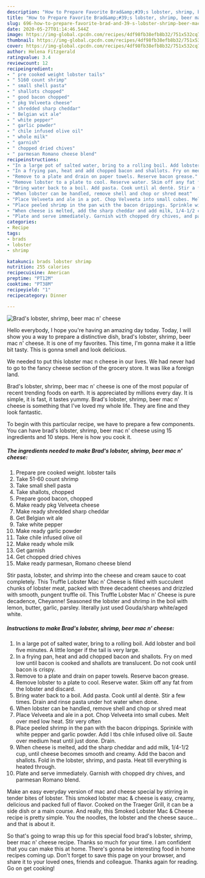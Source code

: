 ```yaml
---
description: "How to Prepare Favorite Brad&amp;#39;s lobster, shrimp, beer mac n&amp;#39; cheese"
title: "How to Prepare Favorite Brad&amp;#39;s lobster, shrimp, beer mac n&amp;#39; cheese"
slug: 696-how-to-prepare-favorite-brad-and-39-s-lobster-shrimp-beer-mac-n-and-39-cheese
date: 2020-05-27T01:14:46.544Z
image: https://img-global.cpcdn.com/recipes/4df98fb38efb8b32/751x532cq70/brads-lobster-shrimp-beer-mac-n-cheese-recipe-main-photo.jpg
thumbnail: https://img-global.cpcdn.com/recipes/4df98fb38efb8b32/751x532cq70/brads-lobster-shrimp-beer-mac-n-cheese-recipe-main-photo.jpg
cover: https://img-global.cpcdn.com/recipes/4df98fb38efb8b32/751x532cq70/brads-lobster-shrimp-beer-mac-n-cheese-recipe-main-photo.jpg
author: Helena Fitzgerald
ratingvalue: 3.4
reviewcount: 12
recipeingredient:
- " pre cooked weight lobster tails"
- " 5160 count shrimp"
- " small shell pasta"
- " shallots chopped"
- " good bacon chopped"
- " pkg Velveeta cheese"
- " shredded sharp cheddar"
- " Belgian wit ale"
- " white pepper"
- " garlic powder"
- " chile infused olive oil"
- " whole milk"
- " garnish"
- " chopped dried chives"
- " parmesan Romano cheese blend"
recipeinstructions:
- "In a large pot of salted water, bring to a rolling boil. Add lobster and boil five minutes. A little longer if the tail is very large."
- "In a frying pan, heat and add chopped bacon and shallots. Fry on med low until bacon is cooked and shallots are translucent. Do not cook until bacon is crispy."
- "Remove to a plate and drain on paper towels. Reserve bacon grease."
- "Remove lobster to a plate to cool. Reserve water. Skim off any fat from the lobster and discard."
- "Bring water back to a boil. Add pasta. Cook until al dentè. Stir a few times. Drain and rinse pasta under hot water when done."
- "When lobster can be handled, remove shell and chop or shred meat"
- "Place Velveeta and ale in a pot. Chop Velveeta into small cubes. Melt over med low heat. Stir very often"
- "Place peeled shrimp in the pan with the bacon drippings. Sprinkle with white pepper and garlic powder. Add I tbs chile infused olive oil. Saute over medium heat until just done. Drain."
- "When cheese is melted, add the sharp cheddar and add milk, 1/4-1/2 cup, until cheese becomes smooth and creamy. Add the bacon and shallots. Fold in the lobster, shrimp, and pasta. Heat till everything is heated through."
- "Plate and serve immediately. Garnish with chopped dry chives, and parmesan Romano blend."
categories:
- Recipe
tags:
- brads
- lobster
- shrimp

katakunci: brads lobster shrimp 
nutrition: 255 calories
recipecuisine: American
preptime: "PT12M"
cooktime: "PT38M"
recipeyield: "1"
recipecategory: Dinner

---
```



![Brad&#39;s lobster, shrimp, beer mac n&#39; cheese](https://img-global.cpcdn.com/recipes/4df98fb38efb8b32/751x532cq70/brads-lobster-shrimp-beer-mac-n-cheese-recipe-main-photo.jpg)

Hello everybody, I hope you're having an amazing day today. Today, I will show you a way to prepare a distinctive dish, brad&#39;s lobster, shrimp, beer mac n&#39; cheese. It is one of my favorites. This time, I'm gonna make it a little bit tasty. This is gonna smell and look delicious.

We needed to put this lobster mac n cheese in our lives. We had never had to go to the fancy cheese section of the grocery store. It was like a foreign land.

Brad&#39;s lobster, shrimp, beer mac n&#39; cheese is one of the most popular of recent trending foods on earth. It is appreciated by millions every day. It is simple, it is fast, it tastes yummy. Brad&#39;s lobster, shrimp, beer mac n&#39; cheese is something that I've loved my whole life. They are fine and they look fantastic.


To begin with this particular recipe, we have to prepare a few components. You can have brad&#39;s lobster, shrimp, beer mac n&#39; cheese using 15 ingredients and 10 steps. Here is how you cook it.

<!--inarticleads1-->

##### The ingredients needed to make Brad&#39;s lobster, shrimp, beer mac n&#39; cheese:

1. Prepare  pre cooked weight. lobster tails
1. Take  51-60 count shrimp
1. Take  small shell pasta
1. Take  shallots, chopped
1. Prepare  good bacon, chopped
1. Make ready  pkg Velveeta cheese
1. Make ready  shredded sharp cheddar
1. Get  Belgian wit ale
1. Take  white pepper
1. Make ready  garlic powder
1. Take  chile infused olive oil
1. Make ready  whole milk
1. Get  garnish
1. Get  chopped dried chives
1. Make ready  parmesan, Romano cheese blend


Stir pasta, lobster, and shrimp into the cheese and cream sauce to coat completely. This Truffle Lobster Mac n&#39; Cheese is filled with succulent chunks of lobster meat, packed with three decadent cheeses and drizzled with smooth, pungent truffle oil. This Truffle Lobster Mac n&#39; Cheese is pure decadence, Cheyanne! Seasoned the lobster and shrimp in the boil with lemon, butter, garlic, parsley. literally just used Gouda/sharp white/aged white. 

<!--inarticleads2-->

##### Instructions to make Brad&#39;s lobster, shrimp, beer mac n&#39; cheese:

1. In a large pot of salted water, bring to a rolling boil. Add lobster and boil five minutes. A little longer if the tail is very large.
1. In a frying pan, heat and add chopped bacon and shallots. Fry on med low until bacon is cooked and shallots are translucent. Do not cook until bacon is crispy.
1. Remove to a plate and drain on paper towels. Reserve bacon grease.
1. Remove lobster to a plate to cool. Reserve water. Skim off any fat from the lobster and discard.
1. Bring water back to a boil. Add pasta. Cook until al dentè. Stir a few times. Drain and rinse pasta under hot water when done.
1. When lobster can be handled, remove shell and chop or shred meat
1. Place Velveeta and ale in a pot. Chop Velveeta into small cubes. Melt over med low heat. Stir very often
1. Place peeled shrimp in the pan with the bacon drippings. Sprinkle with white pepper and garlic powder. Add I tbs chile infused olive oil. Saute over medium heat until just done. Drain.
1. When cheese is melted, add the sharp cheddar and add milk, 1/4-1/2 cup, until cheese becomes smooth and creamy. Add the bacon and shallots. Fold in the lobster, shrimp, and pasta. Heat till everything is heated through.
1. Plate and serve immediately. Garnish with chopped dry chives, and parmesan Romano blend.


Make an easy everyday version of mac and cheese special by stirring in tender bites of lobster. This smoked lobster mac &amp; cheese is easy, creamy, delicious and packed full of flavor. Cooked on the Traeger Grill, it can be a side dish or a main course. And really, this Smoked Lobster Mac &amp; Cheese recipe is pretty simple. You the noodles, the lobster and the cheese sauce… and that is about it. 

So that's going to wrap this up for this special food brad&#39;s lobster, shrimp, beer mac n&#39; cheese recipe. Thanks so much for your time. I am confident that you can make this at home. There's gonna be interesting food in home recipes coming up. Don't forget to save this page on your browser, and share it to your loved ones, friends and colleague. Thanks again for reading. Go on get cooking!
